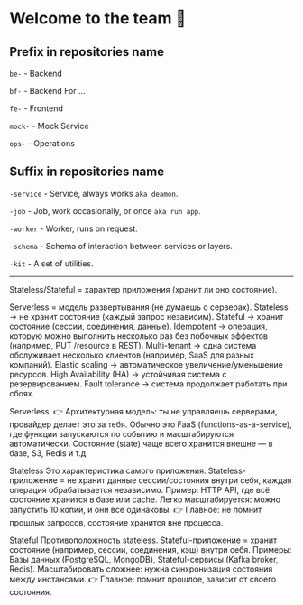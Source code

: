 # Welcome to the team 🙌

## Prefix in repositories name

`be-` - Backend

`bf-` - Backend For ...

`fe-` - Frontend

`mock-` - Mock Service

`ops-` - Operations

## Suffix in repositories name

`-service` - Service, always works `aka deamon`.

`-job` - Job, work occasionally, or once `aka run app`.

`-worker` - Worker, runs on request.

`-schema` - Schema of interaction between services or layers.

`-kit` - A set of utilities. 

---

Stateless/Stateful = характер приложения (хранит ли оно состояние).

Serverless = модель развертывания (не думаешь о серверах).
Stateless → не хранит состояние (каждый запрос независим).
Stateful → хранит состояние (сессии, соединения, данные).
Idempotent → операция, которую можно выполнить несколько раз без побочных эффектов (например, PUT /resource в REST).
Multi-tenant → одна система обслуживает несколько клиентов (например, SaaS для разных компаний).
Elastic scaling → автоматическое увеличение/уменьшение ресурсов.
High Availability (HA) → устойчивая система с резервированием.
Fault tolerance → система продолжает работать при сбоях.


Serverless  👉 Архитектурная модель: ты не управляешь серверами, провайдер делает это за тебя.
Обычно это FaaS (functions-as-a-service), где функции запускаются по событию и масштабируются автоматически.
Состояние (state) чаще всего хранится внешне — в базе, S3, Redis и т.д.

Stateless
Это характеристика самого приложения.
Stateless-приложение = не хранит данные сессии/состояния внутри себя, каждая операция обрабатывается независимо.
Пример: HTTP API, где всё состояние хранится в базе или cache.
Легко масштабируется: можно запустить 10 копий, и они все одинаковы.
👉 Главное: не помнит прошлых запросов, состояние хранится вне процесса.

Stateful
Противоположность stateless.
Stateful-приложение = хранит состояние (например, сессии, соединения, кэш) внутри себя.
Примеры: Базы данных (PostgreSQL, MongoDB), Stateful-сервисы (Kafka broker, Redis).
Масштабировать сложнее: нужна синхронизация состояния между инстансами.
👉 Главное: помнит прошлое, зависит от своего состояния.

<!--

**Here are some ideas to get you started:**

🙋‍♀️ A short introduction - what is your organization all about?
👀 Contribution guidelines - how do team members dive in?
👩‍💻 Useful resources - where do you keep your docs? Is there anything else the team should know?
🍪 Fun facts - what is your team's favorite snack?
🧙 Remember, you can do mighty things with the power of [Markdown](https://docs.github.com/github/writing-on-github/getting-started-with-writing-and-formatting-on-github/basic-writing-and-formatting-syntax)
-->
